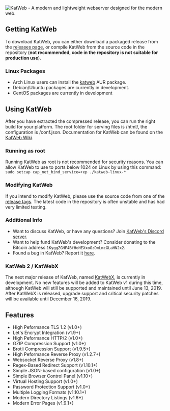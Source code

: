 <img src="https://kittyhacker101.tk/KatWeb.png" alt="KatWeb - A modern and lightweight webserver designed for the modern web."></img> 

## Getting KatWeb
To download KatWeb, you can either download a packaged release from the [releases page](https://github.com/kittyhacker101/KatWeb/releases), or compile KatWeb from the source code in the repository (**not recommended, code in the repository is not suitable for production use**).

### Linux Packages
- Arch Linux users can install the [katweb](https://aur.archlinux.org/packages/katweb/) AUR package.
- Debian/Ubuntu packages are currently in development.
- CentOS packages are currently in development

## Using KatWeb
After you have extracted the compressed release, you can run the right build for your platform.
The root folder for serving files is /html/, the configuration is /conf.json.
Documentation for KatWeb can be found on the [KatWeb Wiki](https://github.com/kittyhacker101/KatWeb/wiki).

### Running as root
Running KatWeb as root is not recommended for security reasons. You can allow KatWeb to use to ports below 1024 on Linux by using this command: `sudo setcap cap_net_bind_service=+ep ./katweb-linux-*`

### Modifying KatWeb
If you intend to modify KatWeb, please use the source code from one of the [release tags](https://github.com/kittyhacker101/KatWeb/tags). The latest code in the repository is often unstable and has had very limited testing.

### Additional Info
- Want to discuss KatWeb, or have any questions? Join [KatWeb's Discord server](https://discord.gg/Wy2kHBg).
- Want to help fund KatWeb's development? Consider donating to the Bitcoin address `1KyggZGHF4BfHoHEXxoGzDmLmcGLaHN2x2`.
- Found a bug in KatWeb? Report it [here](https://github.com/kittyhacker101/KatWeb/issues).

### KatWeb 2 / KatWebX
The next major release of KatWeb, named [KatWebX](https://github.com/kittyhacker101/KatWebX), is currently in development. No new features will be added to KatWeb v1 during this time, although KatWeb will still be supported and maintained until June 13, 2019.
After KatWebX is released, upgrade support and critical security patches will be available until December 16, 2019. 

## Features
- High Peformance TLS 1.2 (v1.0+)
- Let's Encrypt Integration (v1.9+)
- High Peformance HTTP/2 (v1.0+)
- GZIP Compression Support (v1.0+)
- Brotli Compression Support (v1.9.5+)
- High Peformance Reverse Proxy (v1.2.7+)
- Websocket Reverse Proxy (v1.8+)
- Regex-Based Redirect Support (v1.10.1+)
- Simple JSON-based configuration (v1.0+)
- Simple Browser Control Panel (v1.10+)
- Virtual Hosting Support (v1.0+)
- Password Protection Support (v1.0+)
- Multiple Logging Formats (v1.10.1+)
- Modern Directory Listings (v1.6+)
- Modern Error Pages (v1.9.1+)
